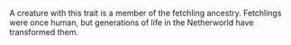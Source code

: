 A creature with this trait is a member of the fetchling ancestry. Fetchlings were once human, but generations of life in the Netherworld have transformed them.